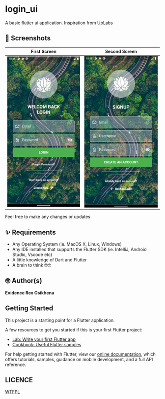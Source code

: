 # login_ui

A basic flutter ui application. Inspiration from UpLabs

## 📸 Screenshots

| First Screen| Second Screen|
|------|-------|
|<img src="screenshots/Screenshot_1.png" width="400">|<img src="screenshots/Screenshot_2.png" width="400">|

Feel free to make any changes or updates

## ✨ Requirements
* Any Operating System (ie. MacOS X, Linux, Windows)
* Any IDE installed that supports the Flutter SDK (ie. IntelliJ, Android Studio, Vscode etc)
* A little knowledge of Dart and Flutter
* A brain to think 🤓🤓

## 🤓 Author(s)
**Evidence Rex Osikhena**

## Getting Started

This project is a starting point for a Flutter application.

A few resources to get you started if this is your first Flutter project:

- [Lab: Write your first Flutter app](https://flutter.dev/docs/get-started/codelab)
- [Cookbook: Useful Flutter samples](https://flutter.dev/docs/cookbook)

For help getting started with Flutter, view our
[online documentation](https://flutter.dev/docs), which offers tutorials,
samples, guidance on mobile development, and a full API reference.

## LICENCE
[WTFPL](http://www.wtfpl.net/about/)
